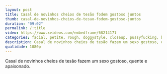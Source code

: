 ```yaml
---
layout: post
title: Casal de novinhos cheios de tesão fodem gostoso juntos
thumb: casal-de-novinhos-cheios-de-tesao-fodem-gostoso-juntos
duration: "09:02"
permalink: /:title
video: https://www.xvideos.com/embedframe/68214171
categories: facial, petite, rough, doggystyle, closeup, pussyfucking, big-ass, girlfriend, missionary, big-cock, pawg, big-natural-tits, perfect-body, huge-cumshot, bouncing-boobs, hot-brunette, loud-moaning-orgasm, dripping-wet-pussy, real-amateur-homemade, 18yo-cute-girl
description: Casal de novinhos cheios de tesão fazem um sexo gostoso, quente e apaixonado.
qualidade: 1080p
---
```

Casal de novinhos cheios de tesão fazem um sexo gostoso, quente e apaixonado.